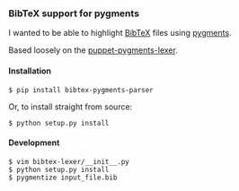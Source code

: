 ### BibTeX support for pygments

I wanted to be able to highlight [BibTeX][1] files using [pygments][2].

Based loosely on the [puppet-pygments-lexer][3].

#### Installation

    $ pip install bibtex-pygments-parser

Or, to install straight from source:

    $ python setup.py install

#### Development

    $ vim bibtex-lexer/__init__.py
    $ python setup.py install
    $ pygmentize input_file.bib

[1]: http://www.bibtex.org
[2]: http://pygments.org
[3]: https://github.com/rodjek/puppet-pygments-lexer/
